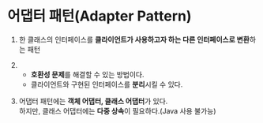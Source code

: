 # 어댑터 패턴(Adapter Pattern)

1. 한 클래스의 인터페이스를 **클라이언트가 사용하고자 하는 다른 인터페이스로 변환**하는 패턴

1.  * **호환성 문제**를 해결할 수 있는 방법이다.  
    * 클라이언트와 구현된 인터페이스를 **분리**시킬 수 있다.

1. 어댑터 패턴에는 **객체 어댑터, 클래스 어댑터**가 있다.  
   하지만, 클래스 어댑터에는 **다중 상속**이 필요하다.(Java 사용 불가능)